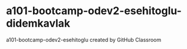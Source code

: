 # a101-bootcamp-odev2-esehitoglu-didemkavlak
a101-bootcamp-odev2-esehitoglu created by GitHub Classroom
